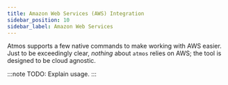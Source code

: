 ```yaml
---
title: Amazon Web Services (AWS) Integration
sidebar_position: 10
sidebar_label: Amazon Web Services
---
```


Atmos supports a few native commands to make working with AWS easier. Just to be exceedingly clear, *nothing* about `atmos` relies on AWS; the tool is
designed to be cloud agnostic.

:::note
TODO: Explain usage.
:::
